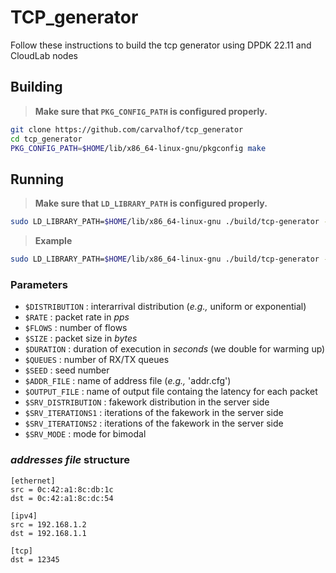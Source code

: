 # TCP_generator

Follow these instructions to build the tcp generator using DPDK 22.11 and CloudLab nodes

## Building

> **Make sure that `PKG_CONFIG_PATH` is configured properly.**

```bash
git clone https://github.com/carvalhof/tcp_generator
cd tcp_generator
PKG_CONFIG_PATH=$HOME/lib/x86_64-linux-gnu/pkgconfig make
```

## Running

> **Make sure that `LD_LIBRARY_PATH` is configured properly.**

```bash
sudo LD_LIBRARY_PATH=$HOME/lib/x86_64-linux-gnu ./build/tcp-generator -a 41:00.0 -n 4 -c 0xff -- -d $DISTRIBUTION -r $RATE -f $FLOWS -s $SIZE -t $DURATION -q $QUEUES -e $SEED -c $ADDR_FILE -o $OUTPUT_FILE -D $SRV_DISTRIBUTION -i $SRV_ITERATIONS1 -j $SRV_ITERATIONS2 -m $SRV_MODE
```

> **Example**

```bash
sudo LD_LIBRARY_PATH=$HOME/lib/x86_64-linux-gnu ./build/tcp-generator -a 41:00.0 -n 4 -c 0xff -- -d exponential -r 100000 -f 1 -s 128 -t 10 -q 1 -e 37 -c addr.cfg -o output.dat -D constant -i 0 -j 0 -m 0
```

### Parameters

- `$DISTRIBUTION` : interarrival distribution (_e.g.,_ uniform or exponential)
- `$RATE` : packet rate in _pps_
- `$FLOWS` : number of flows
- `$SIZE` : packet size in _bytes_
- `$DURATION` : duration of execution in _seconds_ (we double for warming up)
- `$QUEUES` : number of RX/TX queues
- `$SEED` : seed number
- `$ADDR_FILE` : name of address file (_e.g.,_ 'addr.cfg')
- `$OUTPUT_FILE` : name of output file containg the latency for each packet
- `$SRV_DISTRIBUTION` : fakework distribution in the server side
- `$SRV_ITERATIONS1` : iterations of the fakework in the server side
- `$SRV_ITERATIONS2` : iterations of the fakework in the server side
- `$SRV_MODE` : mode for bimodal


### _addresses file_ structure

```
[ethernet]
src = 0c:42:a1:8c:db:1c
dst = 0c:42:a1:8c:dc:54

[ipv4]
src = 192.168.1.2
dst = 192.168.1.1

[tcp]
dst = 12345
```
